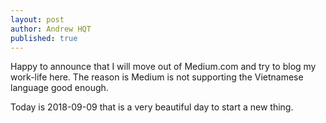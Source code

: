 ```yaml
---
layout: post
author: Andrew HQT
published: true
---
```

Happy to announce that I will move out of Medium.com and try to blog my work-life here. The reason is Medium is not supporting the Vietnamese language good enough.

Today is 2018-09-09 that is a very beautiful day to start a new thing.
